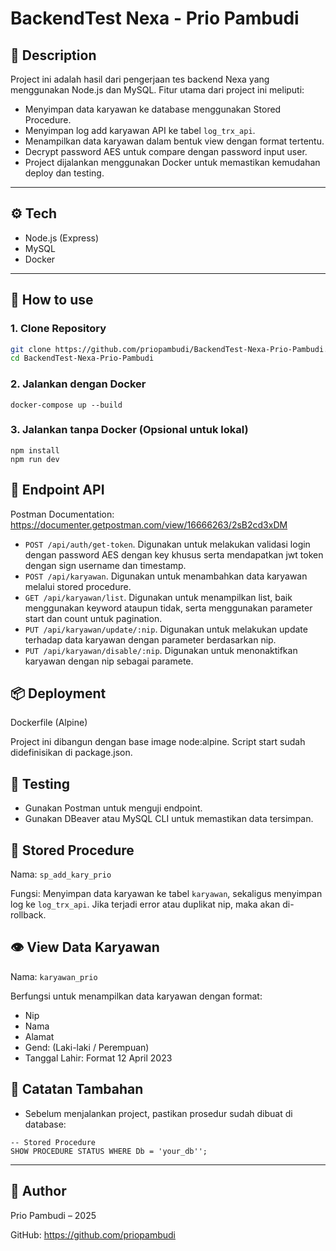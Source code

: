 # BackendTest Nexa - Prio Pambudi

## 🧾 Description

Project ini adalah hasil dari pengerjaan tes backend Nexa yang menggunakan Node.js dan MySQL. Fitur utama dari project ini meliputi:

- Menyimpan data karyawan ke database menggunakan Stored Procedure.
- Menyimpan log add karyawan API ke tabel `log_trx_api`.
- Menampilkan data karyawan dalam bentuk view dengan format tertentu.
- Decrypt password AES untuk compare dengan password input user.
- Project dijalankan menggunakan Docker untuk memastikan kemudahan deploy dan testing.

---

## ⚙️ Tech

- Node.js (Express)
- MySQL
- Docker

---

## 🚀 How to use

### 1. Clone Repository

```bash
git clone https://github.com/priopambudi/BackendTest-Nexa-Prio-Pambudi.git
cd BackendTest-Nexa-Prio-Pambudi
```

### 2. Jalankan dengan Docker

```
docker-compose up --build
```

### 3. Jalankan tanpa Docker (Opsional untuk lokal)

```
npm install
npm run dev
```

## 🔗 Endpoint API

Postman Documentation: https://documenter.getpostman.com/view/16666263/2sB2cd3xDM

- `POST /api/auth/get-token`. Digunakan untuk melakukan validasi login dengan password AES dengan key khusus serta mendapatkan jwt token dengan sign username dan timestamp.
- `POST /api/karyawan`. Digunakan untuk menambahkan data karyawan melalui stored procedure.
- `GET /api/karyawan/list`. Digunakan untuk menampilkan list, baik menggunakan keyword ataupun tidak, serta menggunakan parameter start dan count untuk pagination.
- `PUT /api/karyawan/update/:nip`. Digunakan untuk melakukan update terhadap data karyawan dengan parameter berdasarkan nip.
- `PUT /api/karyawan/disable/:nip`. Digunakan untuk menonaktifkan karyawan dengan nip sebagai paramete.

## 📦 Deployment

Dockerfile (Alpine)

Project ini dibangun dengan base image node:alpine. Script start sudah didefinisikan di package.json.

## 🧪 Testing

- Gunakan Postman untuk menguji endpoint.
- Gunakan DBeaver atau MySQL CLI untuk memastikan data tersimpan.

## 📌 Stored Procedure

Nama: `sp_add_kary_prio`

Fungsi: Menyimpan data karyawan ke tabel `karyawan`, sekaligus menyimpan log ke `log_trx_api`. Jika terjadi error atau duplikat nip, maka akan di-rollback.

## 👁️ View Data Karyawan

Nama: `karyawan_prio`

Berfungsi untuk menampilkan data karyawan dengan format:

- Nip
- Nama
- Alamat
- Gend: (Laki-laki / Perempuan)
- Tanggal Lahir: Format 12 April 2023

## 📄 Catatan Tambahan

- Sebelum menjalankan project, pastikan prosedur sudah dibuat di database:

```
-- Stored Procedure
SHOW PROCEDURE STATUS WHERE Db = 'your_db'';
```

---

## 👤 Author

Prio Pambudi – 2025

GitHub: https://github.com/priopambudi
